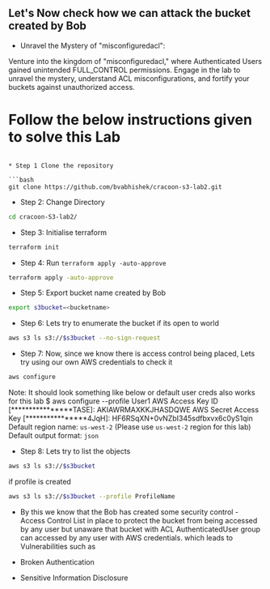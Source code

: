 ## Let's Now check how we can attack the bucket created by Bob 

* Unravel the Mystery of "misconfiguredacl":

Venture into the kingdom of "misconfiguredacl," where Authenticated Users gained unintended FULL_CONTROL permissions. Engage in the lab to unravel the mystery, understand ACL misconfigurations, and fortify your buckets against unauthorized access.


# Follow the below instructions given to solve this Lab

```

* Step 1 Clone the repository 

```bash
git clone https://github.com/bvabhishek/cracoon-s3-lab2.git
```
* Step 2: Change Directory

```bash
cd cracoon-S3-lab2/
```
* Step 3: Initialise terraform 

```bash
terraform init
```

* Step 4: Run `terraform apply -auto-approve`

```bash
terraform apply -auto-approve
```

* Step 5: Export bucket name created by Bob 

```bash
export s3bucket=<bucketname> 
```

* Step 6: Lets try to enumerate the bucket if its open to world

```bash
aws s3 ls s3://$s3bucket --no-sign-request

```

* Step 7: Now, since we know there is access control being placed, Lets try using our own AWS credentials to check it

```bash
aws configure 
```
Note: It should look something like below or default user creds also works for this lab
$ aws configure --profile User1
        AWS Access Key ID [****************TASE]: AKIAWRMAXKKJHASDQWE
        AWS Secret Access Key [****************4JqH]: HF6RSqXN+0vNZbI345sdfbxvx6c0yS1qin
        Default region name: `us-west-2` (Please use `us-west-2` region for this lab)
        Default output format: `json`


* Step 8: Lets try to list the objects 

```bash
aws s3 ls s3://$s3bucket
```
if profile is created

```bash
aws s3 ls s3://$s3bucket --profile ProfileName
```


* By this we know that the Bob has created some security control - Access Control List in place to protect the bucket from being accessed by any user but unaware that bucket with ACL AuthenticatedUser group can accessed by any user with AWS credentials. which leads to Vulnerabilities such as 

* Broken Authentication
* Sensitive Information Disclosure 
